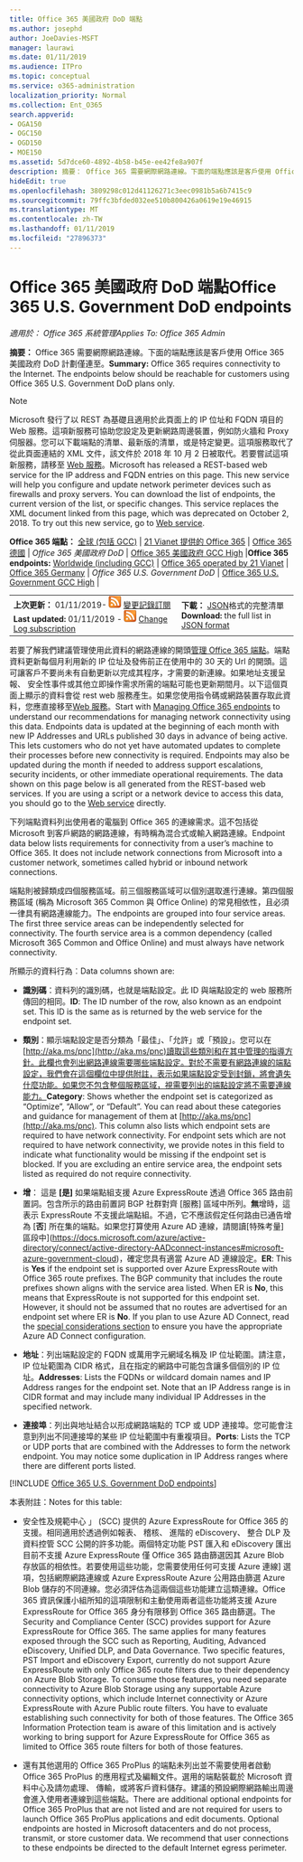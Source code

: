 ```yaml
---
title: Office 365 美國政府 DoD 端點
ms.author: josephd
author: JoeDavies-MSFT
manager: laurawi
ms.date: 01/11/2019
ms.audience: ITPro
ms.topic: conceptual
ms.service: o365-administration
localization_priority: Normal
ms.collection: Ent_O365
search.appverid:
- OGA150
- OGC150
- OGD150
- MOE150
ms.assetid: 5d7dce60-4892-4b58-b45e-ee42fe8a907f
description: 摘要： Office 365 需要網際網路連線。下面的端點應該是客戶使用 Office 365 美國政府 DoD 計劃僅連至。
hideEdit: true
ms.openlocfilehash: 3809298c012d41126271c3eec0981b5a6b7415c9
ms.sourcegitcommit: 79ffc3bfded032ee510b800426a0619e19e46915
ms.translationtype: MT
ms.contentlocale: zh-TW
ms.lasthandoff: 01/11/2019
ms.locfileid: "27896373"
---
```

# <a name="office-365-us-government-dod-endpoints"></a><span data-ttu-id="259ce-104">Office 365 美國政府 DoD 端點</span><span class="sxs-lookup"><span data-stu-id="259ce-104">Office 365 U.S. Government DoD endpoints</span></span>

<span data-ttu-id="259ce-105">*適用於： Office 365 系統管理*</span><span class="sxs-lookup"><span data-stu-id="259ce-105">*Applies To: Office 365 Admin*</span></span>

 <span data-ttu-id="259ce-p102">**摘要：** Office 365 需要網際網路連線。下面的端點應該是客戶使用 Office 365 美國政府 DoD 計劃僅連至。</span><span class="sxs-lookup"><span data-stu-id="259ce-p102">**Summary:** Office 365 requires connectivity to the Internet. The endpoints below should be reachable for customers using Office 365 U.S. Government DoD plans only.</span></span>
  
> [!NOTE]
> <span data-ttu-id="259ce-p103">Microsoft 發行了以 REST 為基礎且適用於此頁面上的 IP 位址和 FQDN 項目的 Web 服務。這項新服務可協助您設定及更新網路周邊裝置，例如防火牆和 Proxy 伺服器。您可以下載端點的清單、最新版的清單，或是特定變更。這項服務取代了從此頁面連結的 XML 文件，該文件於 2018 年 10 月 2 日被取代。若要嘗試這項新服務，請移至 [Web 服務](office-365-ip-web-service.md)。</span><span class="sxs-lookup"><span data-stu-id="259ce-p103">Microsoft has released a REST-based web service for the IP address and FQDN entries on this page. This new service will help you configure and update network perimeter devices such as firewalls and proxy servers. You can download the list of endpoints, the current version of the list, or specific changes. This service replaces the XML document linked from this page, which was deprecated on October 2, 2018. To try out this new service, go to [Web service](office-365-ip-web-service.md).</span></span>
  
 <span data-ttu-id="259ce-113">**Office 365 端點：** [全球 (包括 GCC)](urls-and-ip-address-ranges.md) | [21 Vianet 提供的 Office 365](urls-and-ip-address-ranges-21vianet.md)  | [Office 365 德國](office-365-germany-endpoints.md) |  *Office 365 美國政府 DoD* | [Office 365 美國政府 GCC High](office-365-u-s-government-gcc-high-endpoints.md) |</span><span class="sxs-lookup"><span data-stu-id="259ce-113">**Office 365 endpoints:** [Worldwide (including GCC)](urls-and-ip-address-ranges.md) | [Office 365 operated by 21 Vianet](urls-and-ip-address-ranges-21vianet.md)  | [Office 365 Germany](office-365-germany-endpoints.md) | *Office 365 U.S. Government DoD* | [Office 365 U.S. Government GCC High](office-365-u-s-government-gcc-high-endpoints.md) |</span></span>
  
|||
|:-----|:-----|
|<span data-ttu-id="259ce-114">**上次更新：** 01/11/2019- ![RSS](media/5dc6bb29-25db-4f44-9580-77c735492c4b.png) [變更記錄訂閱](https://endpoints.office.com/version/USGOVDoD?allversions=true&format=rss&clientrequestid=b10c5ed1-bad1-445f-b386-b919946339a7)</span><span class="sxs-lookup"><span data-stu-id="259ce-114">**Last updated:** 01/11/2019 - ![RSS](media/5dc6bb29-25db-4f44-9580-77c735492c4b.png) [Change Log subscription](https://endpoints.office.com/version/USGOVDoD?allversions=true&format=rss&clientrequestid=b10c5ed1-bad1-445f-b386-b919946339a7)</span></span> <br/> |<span data-ttu-id="259ce-115">**下載：** [JSON](https://endpoints.office.com/endpoints/USGOVDoD?clientrequestid=b10c5ed1-bad1-445f-b386-b919946339a7)格式的完整清單</span><span class="sxs-lookup"><span data-stu-id="259ce-115">**Download:** the full list in [JSON format](https://endpoints.office.com/endpoints/USGOVDoD?clientrequestid=b10c5ed1-bad1-445f-b386-b919946339a7)</span></span> <br/> |
   
 <span data-ttu-id="259ce-p104">若要了解我們建議管理使用此資料的網路連線的開頭[管理 Office 365 端點](managing-office-365-endpoints.md)。端點資料更新每個月利用新的 IP 位址及發佈前正在使用中的 30 天的 Url 的開頭。這可讓客戶不要尚未有自動更新以完成其程序，才需要的新連線。如果地址支援呈報、 安全性事件或其他立即操作需求所需的端點可能也更新期間月。以下這個頁面上顯示的資料會從 rest web 服務產生。如果您使用指令碼或網路裝置存取此資料，您應直接移至[Web 服務](office-365-ip-web-service.md)。</span><span class="sxs-lookup"><span data-stu-id="259ce-p104">Start with [Managing Office 365 endpoints](managing-office-365-endpoints.md) to understand our recommendations for managing network connectivity using this data. Endpoints data is updated at the beginning of each month with new IP Addresses and URLs published 30 days in advance of being active. This lets customers who do not yet have automated updates to complete their processes before new connectivity is required. Endpoints may also be updated during the month if needed to address support escalations, security incidents, or other immediate operational requirements. The data shown on this page below is all generated from the REST-based web services. If you are using a script or a network device to access this data, you should go to the [Web service](office-365-ip-web-service.md) directly.</span></span>

<span data-ttu-id="259ce-p105">下列端點資料列出使用者的電腦到 Office 365 的連線需求。這不包括從 Microsoft 到客戶網路的網路連線，有時稱為混合式或輸入網路連線。</span><span class="sxs-lookup"><span data-stu-id="259ce-p105">Endpoint data below lists requirements for connectivity from a user’s machine to Office 365. It does not include network connections from Microsoft into a customer network, sometimes called hybrid or inbound network connections.</span></span>

<span data-ttu-id="259ce-p106">端點則被歸類成四個服務區域。前三個服務區域可以個別選取進行連線。第四個服務區域 (稱為 Microsoft 365 Common 與 Office Online) 的常見相依性，且必須一律具有網路連線能力。</span><span class="sxs-lookup"><span data-stu-id="259ce-p106">The endpoints are grouped into four service areas. The first three service areas can be independently selected for connectivity. The fourth service area is a common dependency (called Microsoft 365 Common and Office Online) and must always have network connectivity.</span></span>

<span data-ttu-id="259ce-127">所顯示的資料行為︰</span><span class="sxs-lookup"><span data-stu-id="259ce-127">Data columns shown are:</span></span>

- <span data-ttu-id="259ce-p107">**識別碼**：資料列的識別碼，也就是端點設定。此 ID 與端點設定的 web 服務所傳回的相同。</span><span class="sxs-lookup"><span data-stu-id="259ce-p107">**ID**: The ID number of the row, also known as an endpoint set. This ID is the same as is returned by the web service for the endpoint set.</span></span>

- <span data-ttu-id="259ce-p108">**類別**：顯示端點設定是否分類為「最佳」、「允許」或「預設」。您可以在[http://aka.ms/pnc](http://aka.ms/pnc)讀取這些類別和在其中管理的指導方針。此欄也會列出網路連線需要哪些端點設定。對於不需要有網路連線的端點設定，我們會在這個欄位中提供附註，表示如果端點設定受到封鎖，將會遺失什麼功能。如果您不包含整個服務區域，視需要列出的端點設定將不需要連線能力。</span><span class="sxs-lookup"><span data-stu-id="259ce-p108">**Category**: Shows whether the endpoint set is categorized as “Optimize”, “Allow”, or “Default”. You can read about these categories and guidance for management of them at [http://aka.ms/pnc](http://aka.ms/pnc). This column also lists which endpoint sets are required to have network connectivity. For endpoint sets which are not required to have network connectivity, we provide notes in this field to indicate what functionality would be missing if the endpoint set is blocked. If you are excluding an entire service area, the endpoint sets listed as required do not require connectivity.</span></span>

- <span data-ttu-id="259ce-p109">**增**： 這是 **[是]** 如果端點組支援 Azure ExpressRoute 透過 Office 365 路由前置詞。包含所示的路由前置詞 BGP 社群對齊 [服務] 區域中所列。**無**增時，這表示 ExpressRoute 不支援此端點組。不過，它不應該假定任何路由已通告增為 [**否**] 所在集的端點。如果您打算使用 Azure AD 連線，請閱讀[特殊考量] 區段中](https://docs.microsoft.com/azure/active-directory/connect/active-directory-AADconnect-instances#microsoft-azure-government-cloud)，確定您具有適當 Azure AD 連線設定。</span><span class="sxs-lookup"><span data-stu-id="259ce-p109">**ER**: This is **Yes** if the endpoint set is supported over Azure ExpressRoute with Office 365 route prefixes. The BGP community that includes the route prefixes shown aligns with the service area listed. When ER is **No**, this means that ExpressRoute is not supported for this endpoint set. However, it should not be assumed that no routes are advertised for an endpoint set where ER is **No**. If you plan to use Azure AD Connect, read the [special considerations section](https://docs.microsoft.com/azure/active-directory/connect/active-directory-AADconnect-instances#microsoft-azure-government-cloud) to ensure you have the appropriate Azure AD Connect configuration.</span></span>

- <span data-ttu-id="259ce-p110">**地址**：列出端點設定的 FQDN 或萬用字元網域名稱及 IP 位址範圍。請注意，IP 位址範圍為 CIDR 格式，且在指定的網路中可能包含讓多個個別的 IP 位址。</span><span class="sxs-lookup"><span data-stu-id="259ce-p110">**Addresses**: Lists the FQDNs or wildcard domain names and IP Address ranges for the endpoint set. Note that an IP Address range is in CIDR format and may include many individual IP Addresses in the specified network.</span></span>
 
- <span data-ttu-id="259ce-p111">**連接埠**：列出與地址結合以形成網路端點的 TCP 或 UDP 連接埠。您可能會注意到列出不同連接埠的某些 IP 位址範圍中有重複項目。</span><span class="sxs-lookup"><span data-stu-id="259ce-p111">**Ports**: Lists the TCP or UDP ports that are combined with the Addresses to form the network endpoint. You may notice some duplication in IP Address ranges where there are different ports listed.</span></span>
 
[!INCLUDE [Office 365 U.S. Government DoD endpoints](./includes/office-365-u.s.-government-dod-endpoints.md)]
  
<span data-ttu-id="259ce-144">本表附註：</span><span class="sxs-lookup"><span data-stu-id="259ce-144">Notes for this table:</span></span>

- <span data-ttu-id="259ce-p112">安全性及規範中心 」 (SCC) 提供的 Azure ExpressRoute for Office 365 的支援。相同適用於透過例如報表、 稽核、 進階的 eDiscovery、 整合 DLP 及資料控管 SCC 公開的許多功能。兩個特定功能 PST 匯入和 eDiscovery 匯出目前不支援 Azure ExpressRoute 僅 Office 365 路由篩選因其 Azure Blob 存放區的相依性。若要使用這些功能，您需要使用任何可支援 Azure 連線] 選項，包括網際網路連線或 Azure ExpressRoute Azure 公用路由篩選 Azure Blob 儲存的不同連線。您必須評估為這兩個這些功能建立這類連線。Office 365 資訊保護小組所知的這項限制和主動使用兩者這些功能將支援 Azure ExpressRoute for Office 365 身分有限移到 Office 365 路由篩選。</span><span class="sxs-lookup"><span data-stu-id="259ce-p112">The Security and Compliance Center (SCC) provides support for Azure ExpressRoute for Office 365. The same applies for many features exposed through the SCC such as Reporting, Auditing, Advanced eDiscovery, Unified DLP, and Data Governance. Two specific features, PST Import and eDiscovery Export, currently do not support Azure ExpressRoute with only Office 365 route filters due to their dependency on Azure Blob Storage. To consume those features, you need separate connectivity to Azure Blob Storage using any supportable Azure connectivity options, which include Internet connectivity or Azure ExpressRoute with Azure Public route filters. You have to evaluate establishing such connectivity for both of those features. The Office 365 Information Protection team is aware of this limitation and is actively working to bring support for Azure ExpressRoute for Office 365 as limited to Office 365 route filters for both of those features.</span></span>

- <span data-ttu-id="259ce-p113">還有其他選用的 Office 365 ProPlus 的端點未列出並不需要使用者啟動 Office 365 ProPlus 的應用程式及編輯文件。選用的端點裝載於 Microsoft 資料中心及請勿處理、 傳輸，或將客戶資料儲存。建議的預設網際網路輸出周邊會進入使用者連線到這些端點。</span><span class="sxs-lookup"><span data-stu-id="259ce-p113">There are additional optional endpoints for Office 365 ProPlus that are not listed and are not required for users to launch Office 365 ProPlus applications and edit documents. Optional endpoints are hosted in Microsoft datacenters and do not process, transmit, or store customer data. We recommend that user connections to these endpoints be directed to the default Internet egress perimeter.</span></span>
